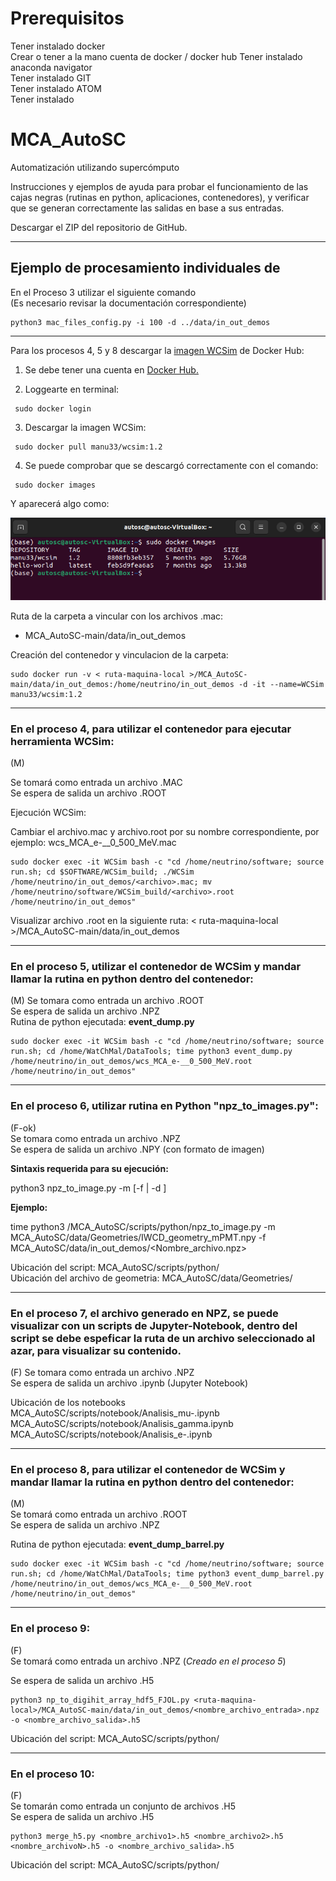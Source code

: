 # Prerequisitos

Tener instalado docker  
Crear o tener a la mano cuenta de docker / docker hub
Tener instalado anaconda navigator  
Tener instalado GIT  
Tener instalado ATOM  
Tener instalado   


# MCA_AutoSC
Automatización utilizando supercómputo

Instrucciones y ejemplos de ayuda para probar el funcionamiento de las cajas negras (rutinas en python, aplicaciones, contenedores), y verificar que se generan correctamente las salidas en base a sus entradas.

Descargar el ZIP del repositorio de GitHub.

---  

## Ejemplo de procesamiento individuales de 

En el Proceso 3 utilizar el siguiente comando  
(Es necesario revisar la documentación correspondiente)  

```
python3 mac_files_config.py -i 100 -d ../data/in_out_demos  
``` 
---  
Para los procesos 4, 5 y 8 descargar la [imagen WCSim](https://hub.docker.com/r/manu33/wcsim "manu33/wcsim") de Docker Hub:

1. Se debe tener una cuenta en [Docker Hub.](https://hub.docker.com/ "https://hub.docker.com")

2. Loggearte en terminal: 
```
 sudo docker login
```
3. Descargar la imagen WCSim:
```
 sudo docker pull manu33/wcsim:1.2
```
4. Se puede comprobar que se descargó correctamente con el comando:
```
 sudo docker images
```
Y aparecerá algo como: 

![images](/Imagenes/sudoDockerImages.png "sudoDockerImages")

Ruta de la carpeta a vincular con los archivos .mac: 
* MCA_AutoSC-main/data/in_out_demos

Creación del contenedor y vinculacion de la carpeta:

```
sudo docker run -v < ruta-maquina-local >/MCA_AutoSC-main/data/in_out_demos:/home/neutrino/in_out_demos -d -it --name=WCSim manu33/wcsim:1.2 
```
---

### En el proceso 4, para utilizar el contenedor para ejecutar herramienta WCSim:
(M)

Se tomará como entrada un archivo .MAC  
Se espera de salida un archivo .ROOT  

Ejecución WCSim:

Cambiar el archivo.mac y archivo.root por su nombre correspondiente, por ejemplo: wcs_MCA_e-__0_500_MeV.mac
```
sudo docker exec -it WCSim bash -c "cd /home/neutrino/software; source run.sh; cd $SOFTWARE/WCSim_build; ./WCSim /home/neutrino/in_out_demos/<archivo>.mac; mv /home/neutrino/software/WCSim_build/<archivo>.root /home/neutrino/in_out_demos"
```
Visualizar archivo .root en la siguiente ruta: < ruta-maquina-local >/MCA_AutoSC-main/data/in_out_demos

---  

### En el proceso 5, utilizar el contenedor de WCSim y mandar llamar la rutina en python dentro del contenedor:
(M) 
Se tomara como entrada un archivo .ROOT  
Se espera de salida un archivo .NPZ  
Rutina de python ejecutada: **event_dump.py** 
```
sudo docker exec -it WCSim bash -c "cd /home/neutrino/software; source run.sh; cd /home/WatChMal/DataTools; time python3 event_dump.py /home/neutrino/in_out_demos/wcs_MCA_e-__0_500_MeV.root /home/neutrino/in_out_demos"
```


---  

### En el proceso 6, utilizar rutina en Python "npz_to_images.py":
(F-ok)  
Se tomara como entrada un archivo .NPZ  
Se espera de salida un archivo .NPY  (con formato de imagen)  

**Sintaxis requerida para su ejecución:**

   python3 npz_to_image.py -m <geometry-file-npy> [-f <target-npz-file> | -d <target-directory with npz files>]

**Ejemplo:** 
   
time python3 /MCA_AutoSC/scripts/python/npz_to_image.py 
   -m MCA_AutoSC/data/Geometries/IWCD_geometry_mPMT.npy 
   -f MCA_AutoSC/data/in_out_demos/<Nombre_archivo.npz>

  
  
Ubicación del script:                MCA_AutoSC/scripts/python/  
Ubicación del archivo de geometria:  MCA_AutoSC/data/Geometries/


---  

###  En el proceso 7, el archivo generado en NPZ, se puede visualizar con un scripts de Jupyter-Notebook, dentro del script se debe espeficar la ruta de un archivo seleccionado al azar, para visualizar su contenido.
(F) 
Se tomara como entrada un archivo .NPZ  
Se espera de salida un archivo .ipynb  (Jupyter Notebook)  

 Ubicación de los notebooks
MCA_AutoSC/scripts/notebook/Analisis_mu-.ipynb  
MCA_AutoSC/scripts/notebook/Analisis_gamma.ipynb  
MCA_AutoSC/scripts/notebook/Analisis_e-.ipynb  

---  


### En el proceso 8, para utilizar el contenedor de WCSim y mandar llamar la rutina en python dentro del contenedor:  
(M)  
Se tomará como entrada un archivo .ROOT  
Se espera de salida un archivo .NPZ  

Rutina de python ejecutada: **event_dump_barrel.py** 
```
sudo docker exec -it WCSim bash -c "cd /home/neutrino/software; source run.sh; cd /home/WatChMal/DataTools; time python3 event_dump_barrel.py /home/neutrino/in_out_demos/wcs_MCA_e-__0_500_MeV.root /home/neutrino/in_out_demos"
```
---  

### En el proceso 9:  
(F)  
Se tomará como entrada un archivo .NPZ  (*Creado en el proceso 5*)
 
Se espera de salida un archivo .H5  
```
python3 np_to_digihit_array_hdf5_FJOL.py <ruta-maquina-local>/MCA_AutoSC-main/data/in_out_demos/<nombre_archivo_entrada>.npz -o <nombre_archivo_salida>.h5
```
Ubicación del script: MCA_AutoSC/scripts/python/

---  

### En el proceso 10:  
(F)  
Se tomarán como entrada un conjunto de archivos .H5  
Se espera de salida un archivo .H5  
```
python3 merge_h5.py <nombre_archivo1>.h5 <nombre_archivo2>.h5 <nombre_archivoN>.h5 -o <nombre_archivo_salida>.h5
```
 Ubicación del script: MCA_AutoSC/scripts/python/
